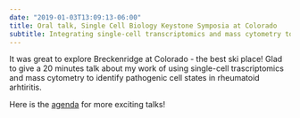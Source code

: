 ```yaml
---
date: "2019-01-03T13:09:13-06:00"
title: Oral talk, Single Cell Biology Keystone Symposia at Colorado
subtitle: Integrating single-cell transcriptomics and mass cytometry to define cell states in rheumatoid arthritis
---
```


It was great to explore Breckenridge at Colorado - the best ski place!
Glad to give a 20 minutes talk about my work of
using single-cell trascriptomics and mass cytometry to identify
pathogenic cell states in rheumatoid arhtiritis.

Here is the [agenda](http://www.keystonesymposia.org/19L1) for more exciting talks!
